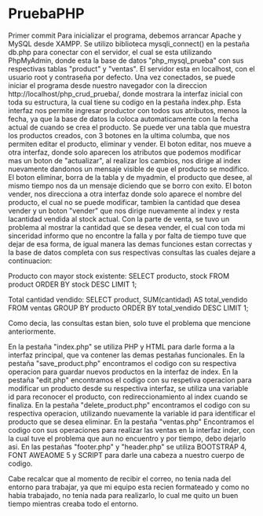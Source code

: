 # PruebaPHP

Primer commit
Para inicializar el programa, debemos arrancar Apache y MySQL desde XAMPP. Se utilizo biblioteca mysqli_connect() en la pestaña db.php para conectar con el servidor, el cual se esta utilizando PhpMyAdmin, donde esta la base de datos "php_mysql_prueba" con sus respectivas tablas "product" y "ventas".
El servidor esta en localhost, con el usuario root y contraseña por defecto.
Una vez conectados, se puede iniciar el programa desde nuestro navegador con la direccion http://localhost/php_crud_prueba/, donde mostrara la interfaz inicial con toda su estructura, la cual tiene su codigo en la pestaña index.php.
Esta interfaz nos permite ingresar productor con todos sus atributos, menos la fecha, ya que la base de datos la coloca automaticamente con la fecha actual de cuando se crea el producto.
Se puede ver una tabla que muestra los productos creados, con 3 botones en la ultima columba, que nos permiten editar el producto, eliminar y vender.
El boton editar, nos mueve a otra interfaz, donde solo aparecen los atributos que podemos modificar mas un boton de "actualizar", al realizar los cambios, nos dirige al index nuevamente dandonos un mensaje visible de que el producto se modifico.
El boton eliminar, borra de la tabla y de myadmin, el producto que desee, al mismo tiempo nos da un mensaje diciendo que se borro con exito.
El boton vender, nos direcciona a otra interfaz donde solo aparece el nombre del producto, el cual no se puede modificar, tambien la cantidad que desea vender y un boton "vender" que nos dirige nuevamente al index y resta lacantidad vendida al stock actual.
Con la parte de venta, se tuvo un problema al mostrar la cantidad que se desea vender, el cual con toda mi sinceridad informo que no encontre la falla y por falta de tiempo tuve que dejar de esa forma, de igual manera las demas funciones estan correctas y la base de datos completa con sus respectivas consultas las cuales dejare a continuacion:

Producto con mayor stock existente:
SELECT producto, stock
FROM product
ORDER BY stock DESC
LIMIT 1;

Total cantidad vendido:
SELECT product, SUM(cantidad) AS total_vendido
FROM ventas
GROUP BY producto
ORDER BY total_vendido DESC
LIMIT 1;

Como decia, las consultas estan bien, solo tuve el problema que mencione anteriormente.

En la pestaña "index.php" se utiliza PHP y HTML para darle forma a la interfaz principal, que va contener las demas pestañas funcionales.
En la pestaña "save_product.php" encontramos el codigo con su respectiva operacion para guardar nuevos productos en la interfaz de index.
En la pestaña "edit.php" encontramos el codigo con su respetiva operacion para modificar un producto desde su respectiva interfaz, se utiliza una variable id para reconocer el producto, con redireccionamiento al index cuando se finaliza.
En la pestaña "delete_product.php" encontramos el codigo con su respectiva operacion, utilizando nuevamente la variable id para identificar el producto que se desea eliminar.
En la pestaña "ventas.php" Encontramos el codigo con sus operaciones para realizar las ventas en la interfaz inder, con la cual tuve el problema que aun no encuentro y por tiempo, debo dejarlo asi.
En las pestañas "footer.php" y "header.php" se utiliza BOOTSTRAP 4, FONT AWEAOME 5 y SCRIPT para darle una cabeza a nuestro cuerpo de codigo.

Cabe recalcar que al momento de recibir el correo, no tenia nada del entorno para trabajar, ya que mi equipo esta recien formateado y como no habia trabajado, no tenia nada para realizarlo, lo cual me quito un buen tiempo mientras creaba todo el entorno.
